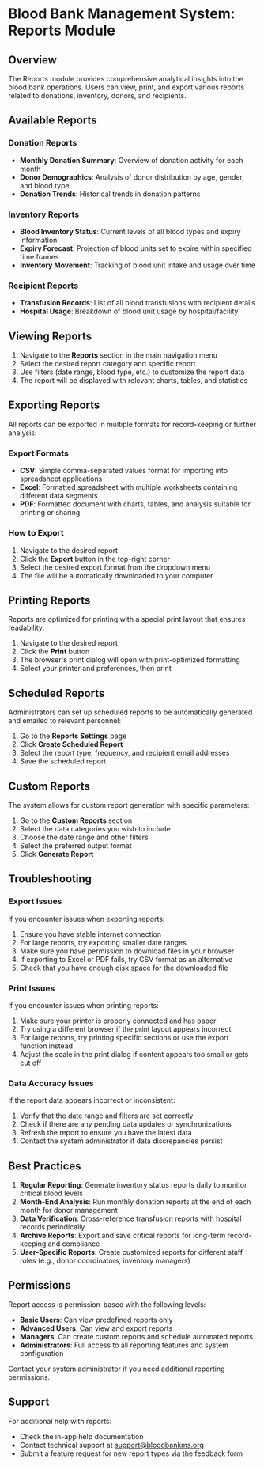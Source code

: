 # Blood Bank Management System: Reports Module

## Overview

The Reports module provides comprehensive analytical insights into the blood bank operations. Users can view, print, and export various reports related to donations, inventory, donors, and recipients.

## Available Reports

### Donation Reports

- **Monthly Donation Summary**: Overview of donation activity for each month
- **Donor Demographics**: Analysis of donor distribution by age, gender, and blood type
- **Donation Trends**: Historical trends in donation patterns

### Inventory Reports

- **Blood Inventory Status**: Current levels of all blood types and expiry information
- **Expiry Forecast**: Projection of blood units set to expire within specified time frames
- **Inventory Movement**: Tracking of blood unit intake and usage over time

### Recipient Reports

- **Transfusion Records**: List of all blood transfusions with recipient details
- **Hospital Usage**: Breakdown of blood unit usage by hospital/facility

## Viewing Reports

1. Navigate to the **Reports** section in the main navigation menu
2. Select the desired report category and specific report
3. Use filters (date range, blood type, etc.) to customize the report data
4. The report will be displayed with relevant charts, tables, and statistics

## Exporting Reports

All reports can be exported in multiple formats for record-keeping or further analysis:

### Export Formats

- **CSV**: Simple comma-separated values format for importing into spreadsheet applications
- **Excel**: Formatted spreadsheet with multiple worksheets containing different data segments
- **PDF**: Formatted document with charts, tables, and analysis suitable for printing or sharing

### How to Export

1. Navigate to the desired report
2. Click the **Export** button in the top-right corner
3. Select the desired export format from the dropdown menu
4. The file will be automatically downloaded to your computer

## Printing Reports

Reports are optimized for printing with a special print layout that ensures readability:

1. Navigate to the desired report
2. Click the **Print** button
3. The browser's print dialog will open with print-optimized formatting
4. Select your printer and preferences, then print

## Scheduled Reports

Administrators can set up scheduled reports to be automatically generated and emailed to relevant personnel:

1. Go to the **Reports Settings** page
2. Click **Create Scheduled Report**
3. Select the report type, frequency, and recipient email addresses
4. Save the scheduled report

## Custom Reports

The system allows for custom report generation with specific parameters:

1. Go to the **Custom Reports** section
2. Select the data categories you wish to include
3. Choose the date range and other filters
4. Select the preferred output format
5. Click **Generate Report**

## Troubleshooting

### Export Issues

If you encounter issues when exporting reports:

1. Ensure you have stable internet connection
2. For large reports, try exporting smaller date ranges
3. Make sure you have permission to download files in your browser
4. If exporting to Excel or PDF fails, try CSV format as an alternative
5. Check that you have enough disk space for the downloaded file

### Print Issues

If you encounter issues when printing reports:

1. Make sure your printer is properly connected and has paper
2. Try using a different browser if the print layout appears incorrect
3. For large reports, try printing specific sections or use the export function instead
4. Adjust the scale in the print dialog if content appears too small or gets cut off

### Data Accuracy Issues

If the report data appears incorrect or inconsistent:

1. Verify that the date range and filters are set correctly
2. Check if there are any pending data updates or synchronizations
3. Refresh the report to ensure you have the latest data
4. Contact the system administrator if data discrepancies persist

## Best Practices

1. **Regular Reporting**: Generate inventory status reports daily to monitor critical blood levels
2. **Month-End Analysis**: Run monthly donation reports at the end of each month for donor management
3. **Data Verification**: Cross-reference transfusion reports with hospital records periodically
4. **Archive Reports**: Export and save critical reports for long-term record-keeping and compliance
5. **User-Specific Reports**: Create customized reports for different staff roles (e.g., donor coordinators, inventory managers)

## Permissions

Report access is permission-based with the following levels:

- **Basic Users**: Can view predefined reports only
- **Advanced Users**: Can view and export reports
- **Managers**: Can create custom reports and schedule automated reports
- **Administrators**: Full access to all reporting features and system configuration

Contact your system administrator if you need additional reporting permissions.

## Support

For additional help with reports:

- Check the in-app help documentation
- Contact technical support at support@bloodbankms.org
- Submit a feature request for new report types via the feedback form
